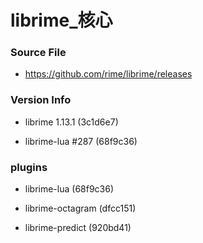 # librime_核心

### Source File

- https://github.com/rime/librime/releases

### Version Info

- librime 1.13.1 (3c1d6e7)

- librime-lua #287 (68f9c36)

### plugins

- librime-lua (68f9c36)

- librime-octagram (dfcc151)

- librime-predict (920bd41)
